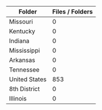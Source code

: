 | Folder        |   Files / Folders |
|---------------|-------------------|
| Missouri      |                 0 |
| Kentucky      |                 0 |
| Indiana       |                 0 |
| Mississippi   |                 0 |
| Arkansas      |                 0 |
| Tennessee     |                 0 |
| United States |               853 |
| 8th District  |                 0 |
| Illinois      |                 0 |